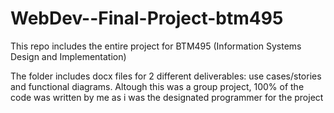 # WebDev--Final-Project-btm495
This repo includes the entire project for BTM495 (Information Systems Design and Implementation) 

The folder includes docx files for 2 different deliverables: use cases/stories and functional diagrams. 
Altough this was a group project, 100% of the code was written by me as i was the designated programmer for the project
